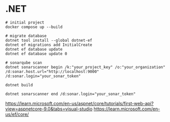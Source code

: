 # .NET

```
# initial project
docker compose up --build

# migrate database
dotnet tool install --global dotnet-ef
dotnet ef migrations add InitialCreate
dotnet ef database update
dotnet ef database update 0

# sonarqube scan
dotnet sonarscanner begin /k:"your_project_key" /o:"your_organization" /d:sonar.host.url="http://localhost:9000" /d:sonar.login="your_sonar_token"

dotnet build

dotnet sonarscanner end /d:sonar.login="your_sonar_token"

```

https://learn.microsoft.com/en-us/aspnet/core/tutorials/first-web-api?view=aspnetcore-9.0&tabs=visual-studio
https://learn.microsoft.com/en-us/ef/core/